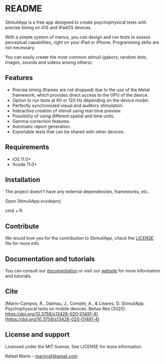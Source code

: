 #  README

StimuliApp is a free app designed to create psychophysical tests with precise timing on iOS and iPadOS devices.

With a simple system of menus, you can design and run tests to assess perceptual capabilities, right on your iPad or iPhone.
Programming skills are not necessary.

You can easily create the most common stimuli (gabors, random dots, images, sounds and videos among others).


## Features
- Precise timing (frames are not dropped) due to the use of the Metal framework, which provides direct access to the GPU of the device.
- Option to run tests at 60 or 120 Hz depending on the device model.
- Perfectly synchronized visual and auditory stimulation.
- Interactive creation of stimuli using real-time preview.
- Possibility of using different spatial and time units.
- Gamma-correction features.
- Automatic report generation.
- Exportable tests that can be shared with other devices.


## Requirements

- iOS 11.0+
- Xcode 11.0+


## Installation

The project doesn't have any external dependencies, frameworks, etc.

Open StimuliApp.xcodeproj

cmd + R


## Contribute

We would love you for the contribution to StimuliApp, check the [LICENSE](https://github.com/marinraf/StimuliApp/blob/master/LICENSE)  file for more info.


## Documentation and tutorials
You can consult our [documentation](https://www.stimuliapp.com/ipa/StimuliApp_documentation.pdf)  or visit our [website](https://www.stimuliapp.com) for more information and tutorials.


## Cite
[Marin-Campos, R., Dalmau, J., Compte, A., & Linares, D. StimuliApp: Psychophysical tests on mobile devices. Behav Res (2020). https://doi.org/10.3758/s13428-020-01491-4](https://doi.org/10.3758/s13428-020-01491-4)


## License and support

Licensed under the MIT license. See LICENSE for more information.

Rafael Marín – marinraf@gmail.com
 
